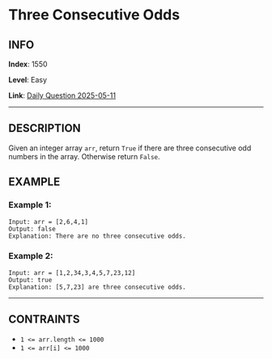 # Three Consecutive Odds

## INFO

**Index**: 1550

**Level**: Easy

**Link**: [Daily Question 2025-05-11](https://leetcode.com/problems/three-consecutive-odds/description/?envType=daily-question&envId=2025-05-11)

---

## DESCRIPTION

Given an integer array `arr`, return `True` if there are three consecutive odd numbers in the array. Otherwise return `False`.

## EXAMPLE
### Example 1:

    Input: arr = [2,6,4,1]
    Output: false
    Explanation: There are no three consecutive odds.

### Example 2:

    Input: arr = [1,2,34,3,4,5,7,23,12]
    Output: true
    Explanation: [5,7,23] are three consecutive odds.

---

## CONTRAINTS

- `1 <= arr.length <= 1000`
- `1 <= arr[i] <= 1000`